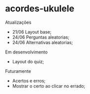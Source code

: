 # acordes-ukulele
 
Atualizações

- 21/06 Layout base;
- 24/06 Perguntas aleatorias;
- 24/06 Alternativas aleatorias;

Em desenvolvimento

- Layout do quiz;

Futuramente
- Acertos e erros;
- Mostrar o certo ao clicar no errado;